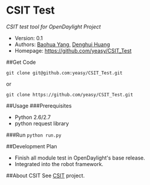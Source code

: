 CSIT Test
=========
*CSIT test tool for OpenDaylight Project*

* Version: 0.1
* Authors: [Baohua Yang](mailto:yangbaohua@gmail.com), [Denghui Huang](mailto:huangdenghui@gmail.com)
* Homepage: <https://github.com/yeasy/CSIT_Test>

##Get Code
```
git clone git@github.com:yeasy/CSIT_Test.git
```
or
```
git clone https://github.com/yeasy/CSIT_Test.git
```

##Usage
###Prerequisites
* Python 2.6/2.7
* python request library

###Run
 ```python run.py```

##Development Plan
* Finish all module test in OpenDaylight's base release.
* Integrated into the robot framework.

##About CSIT
See [CSIT](https://wiki.opendaylight.org/view/CrossProject:Integration_Group:CSIT) project.

